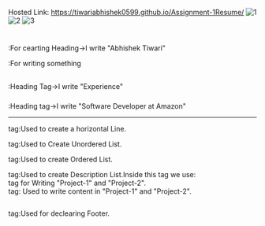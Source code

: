 Hosted Link: https://tiwariabhishek0599.github.io/Assignment-1Resume/
![1](https://github.com/tiwariabhishek0599/Assignment-1Resume/assets/118967913/6eac09ea-864b-443a-a04c-418ad6675703)
![2](https://github.com/tiwariabhishek0599/Assignment-1Resume/assets/118967913/e228438d-04d8-49e9-83eb-285f60fe6359)
![3](https://github.com/tiwariabhishek0599/Assignment-1Resume/assets/118967913/62d86679-cc2a-416c-b84c-e8b83447e363)
<h1></h1>:For cearting Heading->I write "Abhishek Tiwari"
<p></p>:For writing something
<h2></h2>:Heading Tag->I write "Experience"
<h3></h3>:Heading tag->I write "Software Developer at Amazon"
<hr> tag:Used to create a horizontal Line.
<ul></ul> tag:Used to Create Unordered List.
<ol></ol> tag:Used to create Ordered List.
<dl></dl> tag:Used to create Description List.Inside this tag we use:
<dt></dt> tag for Writing "Project-1" and "Project-2".
<dd></dd> tag: Used to write content in "Project-1" and "Project-2".
<pre></pre> tag:Used for declearing Footer.
